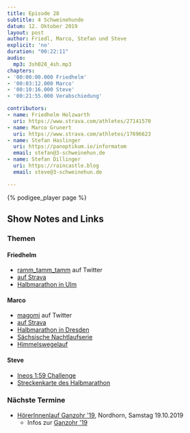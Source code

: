 ```yaml
---
title: Episode 28
subtitle: 4 Schweinehunde
datum: 12. Oktober 2019
layout: post
author: Friedl, Marco, Stefan und Steve
explicit: 'no'
duration: "00:22:11"
audio:
  mp3: 3sh028_4sh.mp3
chapters:
- '00:00:00.000 Friedhelm'
- '00:03:12.000 Marco'
- '00:10:16.000 Steve'
- '00:21:55.000 Verabschiedung'

contributors:
- name: Friedhelm Holzwarth
  uri: https://www.strava.com/athletes/27141570
- name: Marco Grunert
  uri: https://www.strava.com/athletes/17696623
- name: Stefan Haslinger
  uri: https://panoptikum.io/informatom
  email: stefan@3-schweinehun.de
- name: Stefan Dillinger
  uri: https://raincastle.blog
  email: steve@3-schweinehun.de

---
```


{% podigee_player page %}

## Show Notes and Links

### Themen

#### Friedhelm

* [ramm_tamm_tamm](https://twitter.com/ramm_tamm_tamm) auf Twitter
* [auf Strava](https://www.strava.com/athletes/27141570)
* [Halbmarathon in Ulm](https://www.strava.com/activities/2748863606)

#### Marco

* [magomi](https://twitter.com/magomi) auf Twitter
* [auf Strava](https://www.strava.com/athletes/17696623)
* [Halbmarathon in Dresden](https://www.strava.com/activities/1918176951/overview)
* [Sächsische Nachtlaufserie](https://dresdner-nachtlauf.de/nachtlaufserie/)
* [Himmelswegelauf](https://www.himmelswegelauf.de/)

#### Steve

* [Ineos 1:59 Challenge](https://www.ineos159challenge.com/)
* [Streckenkarte des Halbmarathon](https://www.generalimuenchenmarathon.de/halbmarathon/)

### Nächste Termine

* [HörerInnenlauf Ganzohr '19](https://www.strava.com/clubs/313076/group_events/582086),
  Nordhorn, Samstag 19.10.2019
  * Infos zur
    [Ganzohr '19](https://wissenschaftspodcasts.de/blog/wisspod/ganzohr2019-infos-und-anmeldung/)

